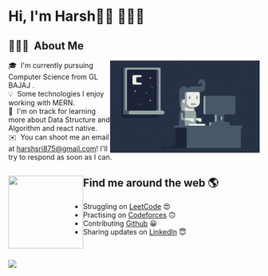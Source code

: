 # Hi, I'm Harsh👋🏾 👨🏾‍💻


## 👨🏻‍💻 &nbsp;About Me

<img alt="Night Coding" src="https://raw.githubusercontent.com/AVS1508/AVS1508/master/assets/Night-Coding.gif" align="right"/>

🎓 &nbsp;I'm currently pursuing Computer Science from GL BAJAJ .\
💡 &nbsp;Some technologies I enjoy working with MERN.\
🌱 &nbsp;I'm on track for learning more about Data Structure and Algorithm and react native.\
✉️ &nbsp;You can shoot me an email at harshsri875@gmail.com! I'll try to respond as soon as I can.



## Find me around the web 🌎 <a href="https://www.linkedin.com/in/harsh-srivastava-a03747166/"><img align="left" width="150" height="146" src="https://cdn.dribbble.com/users/1876781/screenshots/6169542/web_character.gif?raw=true"></a>
- Struggling on <a href="https://leetcode.com/harshsri28/">LeetCode</a> 😍
- Practising on <a href="https://codeforces.com/profile/harshsri2807/">Codeforces</a> 🙃
- Contributing <a href="https://github.com/harshsri28">Github</a> 😀
- Sharing updates on <a href="https://www.linkedin.com/in/harsh-srivastava-a03747166/">LinkedIn</a> 😇
</br>
</br>
<img src="https://github-readme-stats.vercel.app/api?username=harshsri28&&show_icons=true&title_color=ffffff&icon_color=bb2acf&text_color=daf7dc&bg_color=151515"/>
